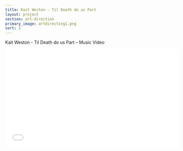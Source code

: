 ```yaml
---
title: Kait Weston - Til Death do us Part
layout: project
section: art-direction
primary_image: artdirecting1.png
sort: 1
---
```


Kait Weston - Til Death do us Part – Music Video

<div class="video-container">
  <iframe width="560" height="315" src="//www.youtube.com/embed/V8YgiyLs_h4" frameborder="0" allowfullscreen></iframe>
</div>
